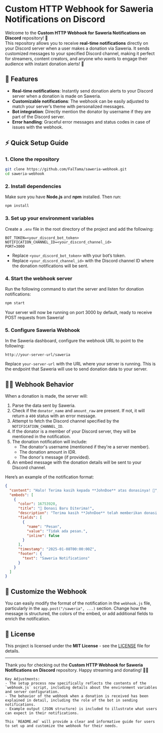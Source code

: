 # Custom HTTP Webhook for Saweria Notifications on Discord

Welcome to the **Custom HTTP Webhook for Saweria Notifications on Discord** repository! 🚀  
This repository allows you to receive **real-time notifications** directly on your Discord server when a user makes a donation via Saweria. It sends customized messages to your specified Discord channel, making it perfect for streamers, content creators, and anyone who wants to engage their audience with instant donation alerts! 💸

## 🔧 Features

- **Real-time notifications**: Instantly send donation alerts to your Discord server when a donation is made on Saweria.
- **Customizable notifications**: The webhook can be easily adjusted to match your server’s theme with personalized messages.
- **Bot integration**: Directly mention the donator by username if they are part of the Discord server.
- **Error handling**: Graceful error messages and status codes in case of issues with the webhook.

## ⚡️ Quick Setup Guide

### 1. Clone the repository

```bash
git clone https://github.com/FalTama/saweria-webhook.git
cd saweria-webhook
```

### 2. Install dependencies

Make sure you have **Node.js** and **npm** installed. Then run:

```bash
npm install
```

### 3. Set up your environment variables

Create a `.env` file in the root directory of the project and add the following:

```plaintext
BOT_TOKEN=<your_discord_bot_token>
NOTIFICATION_CHANNEL_ID=<your_discord_channel_id>
PORT=3000
```

- Replace `<your_discord_bot_token>` with your bot’s token.
- Replace `<your_discord_channel_id>` with the Discord channel ID where the donation notifications will be sent.

### 4. Start the webhook server

Run the following command to start the server and listen for donation notifications:

```bash
npm start
```

Your server will now be running on port 3000 by default, ready to receive POST requests from Saweria!

### 5. Configure Saweria Webhook

In the Saweria dashboard, configure the webhook URL to point to the following:

```
http://your-server-url/saweria
```

Replace `your-server-url` with the URL where your server is running. This is the endpoint that Saweria will use to send donation data to your server.

## 🧑‍💻 Webhook Behavior

When a donation is made, the server will:

1. Parse the data sent by Saweria.
2. Check if the `donator_name` and `amount_raw` are present. If not, it will return a `400` status with an error message.
3. Attempt to fetch the Discord channel specified by the `NOTIFICATION_CHANNEL_ID`.
4. If the donator is a member of your Discord server, they will be mentioned in the notification.
5. The donation notification will include:
   - The donator's username (mentioned if they're a server member).
   - The donation amount in IDR.
   - The donor's message (if provided).
6. An embed message with the donation details will be sent to your Discord channel.

Here’s an example of the notification format:

```json
{
  "content": "Halo! Terima kasih kepada **JohnDoe** atas donasinya! 🎉",
  "embeds": [
    {
      "color": 16753920,
      "title": "🎉 Donasi Baru Diterima!",
      "description": "Terima kasih **JohnDoe** telah memberikan donasi sebesar **Rp100,000**.",
      "fields": [
        {
          "name": "Pesan",
          "value": "Tidak ada pesan.",
          "inline": false
        }
      ],
      "timestamp": "2025-01-08T00:00:00Z",
      "footer": {
        "text": "Saweria Notifications"
      }
    }
  ]
}
```

## 🤖 Customize the Webhook

You can easily modify the format of the notification in the `webhook.js` file, particularly in the `app.post("/saweria", ...)` section. Change how the message is structured, the colors of the embed, or add additional fields to enrich the notification.

## 📝 License

This project is licensed under the **MIT License** - see the [LICENSE](LICENSE) file for details.

---

Thank you for checking out the **Custom HTTP Webhook for Saweria Notifications on Discord** repository. Happy streaming and donating! 🚀💖

```
Key Adjustments:
- The setup process now specifically reflects the contents of the `webhook.js` script, including details about the environment variables and server configuration.
- The behavior of the webhook when a donation is received has been explained in detail, including the role of the bot in sending notifications.
- Example output (JSON structure) is included to illustrate what users can expect in their notifications.

This `README.md` will provide a clear and informative guide for users to set up and customize the webhook for their needs.
```
